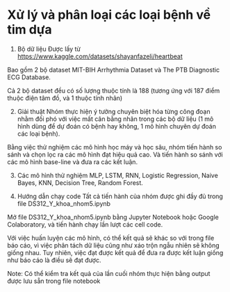 
# Xử lý và phân loại các loại bệnh về tim dựa

1. Bộ dữ liệu
Được lấy từ https://www.kaggle.com/datasets/shayanfazeli/heartbeat

Bao gồm 2 bộ dataset MIT-BIH Arrhythmia Dataset và The PTB
Diagnostic ECG Database.

Cả 2 bộ dataset đều có số lượng thuộc tính là 188 (tương ứng với 187 điểm thuộc điện tâm đồ, và 1 thuộc tính nhãn)

2. Giải thuật
Nhóm thực hiện ý tưởng chuyên biệt hóa từng công đoạn nhằm đối phó với việc mất cân bằng nhãn trong các bộ dữ liệu (1 mô hình dùng để dự đoán có bệnh hay không, 1 mô hình chuyên dự đoán các loại bệnh).

Bằng việc thử nghiệm các mô hình học máy và học sâu, nhóm tiến hành so sánh và chọn lọc ra các mô hình đạt hiệu quả cao. Và tiến hành so sánh với các mô hình base-line và đưa ra các kết luận.

3. Các mô hình thử nghiệm
MLP, LSTM, RNN, Logistic Regression, Naive Bayes, KNN, Decision Tree, Random Forest.

4. Hướng dẫn chạy code
Tất cả tiến hành của nhóm được ghi đầy đủ trong file DS312_Y_khoa_nhom5.ipynb

Mở file DS312_Y_khoa_nhom5.ipynb bằng Jupyter Notebook hoặc Google Colaboratory, và tiến hành chạy lần lượt các cell code.

Với việc huấn luyện các mô hình, có thể kết quả sẽ khác so với trong file báo cáo, vì việc phân tách dữ liệu cũng như xáo trộn ngẫu nhiên sẽ không giống nhau. Tuy nhiên, việc đạt được kết quả để đưa ra được kết luận giống như báo cáo là điều sẽ đạt được.

Note: Có thể kiểm tra kết quả của lần cuối nhóm thực hiện bằng output được lưu sẵn trong file notebook